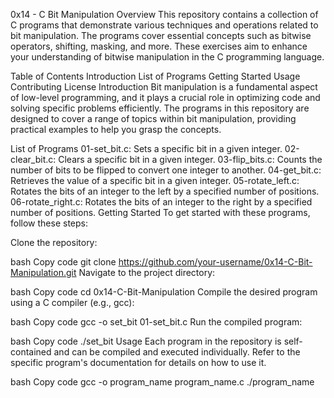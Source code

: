 0x14 - C Bit Manipulation
Overview
This repository contains a collection of C programs that demonstrate various techniques and operations related to bit manipulation. The programs cover essential concepts such as bitwise operators, shifting, masking, and more. These exercises aim to enhance your understanding of bitwise manipulation in the C programming language.

Table of Contents
Introduction
List of Programs
Getting Started
Usage
Contributing
License
Introduction
Bit manipulation is a fundamental aspect of low-level programming, and it plays a crucial role in optimizing code and solving specific problems efficiently. The programs in this repository are designed to cover a range of topics within bit manipulation, providing practical examples to help you grasp the concepts.

List of Programs
01-set_bit.c: Sets a specific bit in a given integer.
02-clear_bit.c: Clears a specific bit in a given integer.
03-flip_bits.c: Counts the number of bits to be flipped to convert one integer to another.
04-get_bit.c: Retrieves the value of a specific bit in a given integer.
05-rotate_left.c: Rotates the bits of an integer to the left by a specified number of positions.
06-rotate_right.c: Rotates the bits of an integer to the right by a specified number of positions.
Getting Started
To get started with these programs, follow these steps:

Clone the repository:

bash
Copy code
git clone https://github.com/your-username/0x14-C-Bit-Manipulation.git
Navigate to the project directory:

bash
Copy code
cd 0x14-C-Bit-Manipulation
Compile the desired program using a C compiler (e.g., gcc):

bash
Copy code
gcc -o set_bit 01-set_bit.c
Run the compiled program:

bash
Copy code
./set_bit
Usage
Each program in the repository is self-contained and can be compiled and executed individually. Refer to the specific program's documentation for details on how to use it.

bash
Copy code
gcc -o program_name program_name.c
./program_name
